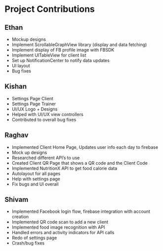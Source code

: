 # Project Contributions

## Ethan
* Mockup designs
* Implement ScrollableGraphView library (display and data fetching)
* Implement display of FB profile image with FBSDK
* Implement UITableView for client list
* Set up NotificationCenter to notify data updates
* UI layout
* Bug fixes 

## Kishan
* Settings Page Client
* Settings Page Trainer
* UI/UX Logo + Designs
* Helped with UI/UX view controllers
* Contributed to overall bug fixes

## Raghav
* Implemented Client Home Page, Updates user info each day to firebase
* Mock up designs
* Researched different API’s to use
* Created Client QR Page that shows a QR code and the Client Code
* Implemented NutritionX API to get food calorie data
* Autolayout for all pages
* Help with settings page
* Fix bugs and UI overall

## Shivam
* Implemented Facebook login flow, firebase integration with account creation
* Implemented QR code scan to add a new client
* Implemented food image recognition with API
* Handled errors and activity indicators for API calls
* Redo of settings page
* Crash/bug fixes 

